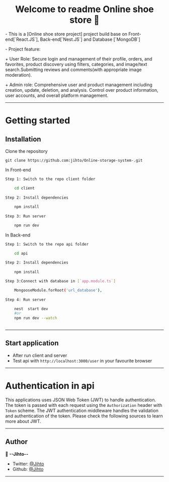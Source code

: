 <h1 align="center">Welcome to readme Online shoe store 👋</h1>


<p>- This is a [Online shoe store project] project build base on Front-end[`React.JS`], Back-end[`Nest.JS`] and Database [`MongoDB`]</p>
<p>- Project feature:</p>
<p> + User Role: Secure login and management of their profile, orders, and favorites, product discovery using filters, categories, and image/text search.Submitting reviews and comments(with appropriate image moderation).</p>
<p> + Admin role: Comprehensive user and product management including creation, update, deletion, and analysis. Control over product information, user accounts, and overall platform management.</p>

----------

# Getting started

## Installation

Clone the repository

    git clone https://github.com:jihto/Online-storage-system-.git

In Front-end
```bash 
Step 1: Switch to the repo client folder

    cd client
    
Step 2: Install dependencies
    
    npm install
 
Step 3: Run server

    npm run dev

```


In Back-end
```bash 
Step 1: Switch to the repo api folder

    cd api
    
Step 2: Install dependencies
    
    npm install

Step 3:Connect with database in [`app.module.ts`]

    MongooseModule.forRoot('url_database'), 
    
Step 4: Run server

    nest  start dev 
    #or
    npm run dev --watch
 
``` 
----------
 
## Start application

- After run client and server
- Test api with `http://localhost:3000/user` in your favourite browser

----------

# Authentication in api
 
This applications uses JSON Web Token (JWT) to handle authentication. The token is passed with each request using the `Authorization` header with `Token` scheme. The JWT authentication middleware handles the validation and authentication of the token. Please check the following sources to learn more about JWT.

----------  

## Author
👤 **--Jihto--**

- Twitter: [@Jihto](https://twitter.com/)
- Github: [@Jihto](https://github.com/jihto)
---

